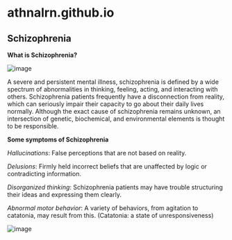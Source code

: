 # athnalrn.github.io
## Schizophrenia
 
 **What is Schizophrenia?**

 
  ![image](https://github.com/athnalrn/athnalrn.github.io/assets/150888286/eb01ff10-f76c-431e-aecf-c8d9886f8046)


A severe and persistent mental illness, schizophrenia is defined by a wide spectrum of abnormalities in thinking, feeling, acting, and interacting with others. Schizophrenia patients frequently have a disconnection from reality, which can seriously impair their capacity to go about their daily lives normally. Although the exact cause of schizophrenia remains unknown, an intersection of genetic, biochemical, and environmental elements is thought to be responsible.

**Some symptoms of Schizophrenia**


*Hallucinations*: False perceptions that are not based on reality.

*Delusions*: Firmly held incorrect beliefs that are unaffected by logic or contradicting information.

*Disorganized thinking*: Schizophrenia patients may have trouble structuring their ideas and expressing them clearly.

*Abnormal motor behavior*: A variety of behaviors, from agitation to catatonia, may result from this. (Catatonia: a state of unresponsiveness)

   ![image](https://github.com/athnalrn/athnalrn.github.io/assets/150888286/4b16b279-fcac-41ba-9af8-c175cb3b9622)

